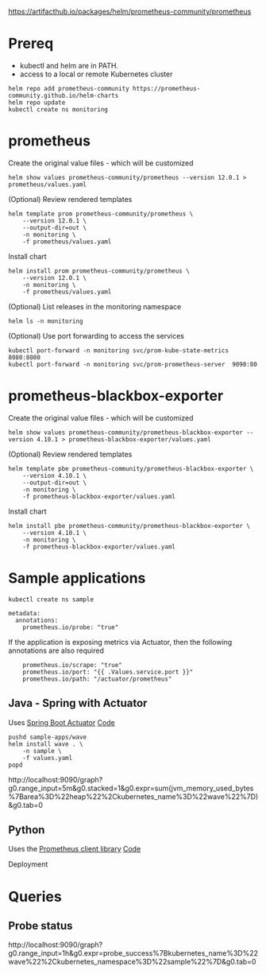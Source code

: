 https://artifacthub.io/packages/helm/prometheus-community/prometheus


# Prereq
* kubectl and helm are in PATH.
* access to a local or remote Kubernetes cluster

```
helm repo add prometheus-community https://prometheus-community.github.io/helm-charts
helm repo update
kubectl create ns monitoring
```

# prometheus
Create the original value files - which will be customized
```
helm show values prometheus-community/prometheus --version 12.0.1 > prometheus/values.yaml
```

(Optional) Review rendered templates
```
helm template prom prometheus-community/prometheus \
    --version 12.0.1 \
    --output-dir=out \
    -n monitoring \
    -f prometheus/values.yaml
```

Install chart
```
helm install prom prometheus-community/prometheus \
    --version 12.0.1 \
    -n monitoring \
    -f prometheus/values.yaml
```

(Optional) List releases in the monitoring namespace
```
helm ls -n monitoring
```

(Optional) Use port forwarding to access the services
```
kubectl port-forward -n monitoring svc/prom-kube-state-metrics 8080:8080
kubectl port-forward -n monitoring svc/prom-prometheus-server  9090:80
```

# prometheus-blackbox-exporter
Create the original value files - which will be customized
```
helm show values prometheus-community/prometheus-blackbox-exporter --version 4.10.1 > prometheus-blackbox-exporter/values.yaml
```

(Optional) Review rendered templates
```
helm template pbe prometheus-community/prometheus-blackbox-exporter \
    --version 4.10.1 \
    --output-dir=out \
    -n monitoring \
    -f prometheus-blackbox-exporter/values.yaml
```

Install chart
```
helm install pbe prometheus-community/prometheus-blackbox-exporter \
    --version 4.10.1 \
    -n monitoring \
    -f prometheus-blackbox-exporter/values.yaml
```

# Sample applications
```
kubectl create ns sample
```

```
metadata:
  annotations:
    prometheus.io/probe: "true"
```

If the application is exposing metrics via Actuator, then the following annotations are also required
```
    prometheus.io/scrape: "true"
    prometheus.io/port: "{{ .Values.service.port }}"
    prometheus.io/path: "/actuator/prometheus"
```

## Java - Spring with Actuator
Uses [Spring Boot Actuator](https://docs.spring.io/spring-boot/docs/current/reference/html/production-ready-features.html)
[Code](https://github.com/serbangilvitu/wave)
```
pushd sample-apps/wave
helm install wave . \
    -n sample \
    -f values.yaml
popd
```

http://localhost:9090/graph?g0.range_input=5m&g0.stacked=1&g0.expr=sum(jvm_memory_used_bytes%7Barea%3D%22heap%22%2Ckubernetes_name%3D%22wave%22%7D)&g0.tab=0

## Python
Uses the [Prometheus client library](https://prometheus.io/docs/instrumenting/clientlibs/)
[Code](https://github.com/serbangilvitu/custom-metrics-examples/tree/master/prometheus/python)

Deployment

# Queries
## Probe status
http://localhost:9090/graph?g0.range_input=1h&g0.expr=probe_success%7Bkubernetes_name%3D%22wave%22%2Ckubernetes_namespace%3D%22sample%22%7D&g0.tab=0

